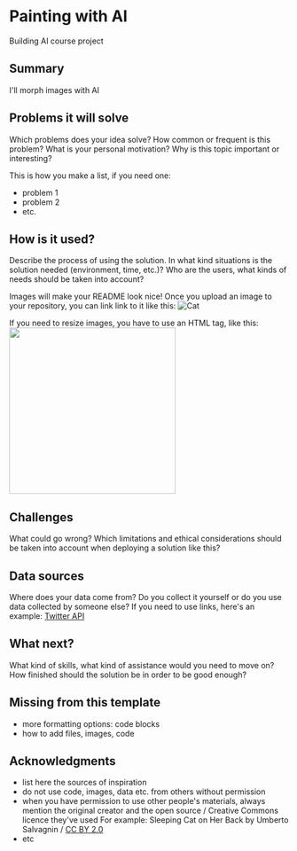 
# Painting with AI

Building AI course project

## Summary

I'll morph images with AI


## Problems it will solve

Which problems does your idea solve? How common or frequent is this problem? What is your personal motivation? Why is this topic important or interesting?

This is how you make a list, if you need one:
* problem 1
* problem 2
* etc.


## How is it used?

Describe the process of using the solution. In what kind situations is the solution needed (environment, time, etc.)? Who are the users, what kinds of needs should be taken into account?

Images will make your README look nice!
Once you upload an image to your repository, you can link link to it like this:
![Cat](https://upload.wikimedia.org/wikipedia/commons/5/5e/Sleeping_cat_on_her_back.jpg)

If you need to resize images, you have to use an HTML tag, like this:
<img src="https://upload.wikimedia.org/wikipedia/commons/5/5e/Sleeping_cat_on_her_back.jpg" width="300">

## Challenges

What could go wrong? Which limitations and ethical considerations should be taken into account when deploying a solution like this?

## Data sources
Where does your data come from? Do you collect it yourself or do you use data collected by someone else?
If you need to use links, here's an example:
[Twitter API](https://developer.twitter.com/en/docs)

## What next?

What kind of skills, what kind of assistance would you  need to move on? How finished should the solution be in order to be good enough?

## Missing from this template

* more formatting options: code blocks
* how to add files, images, code




## Acknowledgments

* list here the sources of inspiration 
* do not use code, images, data etc. from others without permission
* when you have permission to use other people's materials, always mention the original creator and the open source / Creative Commons licence they've used
  For example: Sleeping Cat on Her Back by Umberto Salvagnin / [CC BY 2.0](https://creativecommons.org/licenses/by/2.0)
* etc
